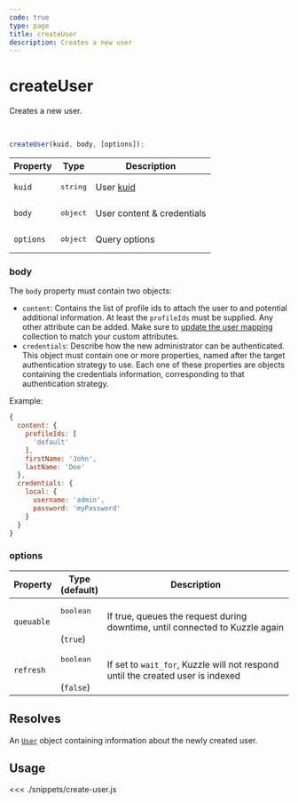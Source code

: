```yaml
---
code: true
type: page
title: createUser
description: Creates a new user
---
```


# createUser

Creates a new user.

<br />

```js
createUser(kuid, body, [options]);
```

| Property | Type | Description |
|--- |--- |--- |
| `kuid` | <pre>string</pre> | User [kuid](/core/1/guides/essentials/user-authentication/#kuzzle-user-identifier-kuid) |
| `body` | <pre>object</pre> | User content &amp; credentials |
| `options` | <pre>object</pre> | Query options |

### body

The `body` property must contain two objects:
- `content`: Contains the list of profile ids to attach the user to and potential additional information. At least the `profileIds` must be supplied.
Any other attribute can be added. 
Make sure to [update the user mapping](/sdk/js/6/controllers/security/update-user-mapping) collection to match your custom attributes.
- `credentials`: Describe how the new administrator can be authenticated. This object must contain one or more 
properties, named after the target authentication strategy to use. Each one of these properties are objects
containing the credentials information, corresponding to that authentication strategy.

Example: 

```js
{
  content: {
    profileIds: [
      'default'
    ],
    firstName: 'John',
    lastName: 'Doe'
  },
  credentials: {
    local: {
      username: 'admin',
      password: 'myPassword'
    }
  }
}
```

### options

| Property | Type<br />(default) | Description |
| --- | --- | --- |
| `queuable` | <pre>boolean</pre><br />(`true`) | If true, queues the request during downtime, until connected to Kuzzle again |
| `refresh` | <pre>boolean</pre><br />(`false`) | If set to `wait_for`, Kuzzle will not respond until the created user is indexed |

## Resolves

An [`User`](sdk/js/6/core-classes/user/introduction) object containing information about the newly created user.

## Usage

<<< ./snippets/create-user.js

